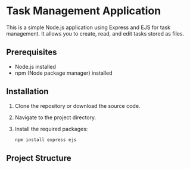 # Task Management Application

This is a simple Node.js application using Express and EJS for task management. It allows you to create, read, and edit tasks stored as files.

## Prerequisites

- Node.js installed
- npm (Node package manager) installed

## Installation

1. Clone the repository or download the source code.
2. Navigate to the project directory.
3. Install the required packages:

    ```bash
    npm install express ejs
    ```

## Project Structure

